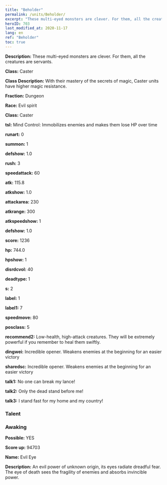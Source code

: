 ```yaml
---
title: "Beholder"
permalink: /units/Beholder/
excerpt: "These multi-eyed monsters are clever. For them, all the creatures are servants."
heroID: 703
last_modified_at: 2020-11-17
lang: en
ref: "Beholder"
toc: true
---
```

 **Description:** These multi-eyed monsters are clever. For them, all the creatures are servants.

 **Class:** Caster

 **Class Description:** With their mastery of the secrets of magic, Caster units have higher magic resistance.

 **Fraction:** Dungeon

 **Race:** Evil spirit

 **Class:** Caster

 **tsl:** Mind Control: Immobilizes enemies and makes them lose HP over time

 **runart:** 0

 **summon:** 1

 **defshow:** 1.0

 **rush:** 3

 **speedattack:** 60

 **atk:** 115.8

 **atkshow:** 1.0

 **attackarea:** 230

 **atkrange:** 300

 **atkspeedshow:** 1

 **defshow:** 1.0

 **score:** 1236

 **hp:** 744.0

 **hpshow:** 1

 **disrdcvol:** 40

 **deadtype:** 1

 **s:** 2

 **label:** 1

 **label1:** 7

 **speedmove:** 80

 **posclass:** 5

 **recommend2:** Low-health, high-attack creatures. They will be extremely powerful if you remember to heal them swiftly.

 **dingwei:** Incredible opener. Weakens enemies at the beginning for an easier victory

 **sharedsc:** Incredible opener. Weakens enemies at the beginning for an easier victory

 **talk1:** No one can break my lance!

 **talk2:** Only the dead stand before me!

 **talk3:** I stand fast for my home and my country!

### Talent
### Awaking
 **Possible:** YES

 **Score up:** 94703

 **Name:** Evil Eye

 **Description:** An evil power of unknown origin, its eyes radiate dreadful fear. The eye of death sees the fragility of enemies and absorbs invincible power.

